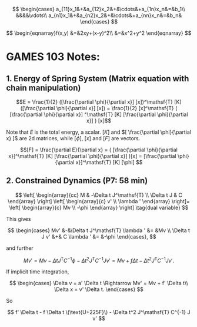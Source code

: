 $$
\begin{cases} 
		a_{11}x_1&+&a_{12}x_2&+&\cdots&+a_{1n}x_n&=&b_1\\
		&&&&\vdots\\
		a_{n1}x_1&+&a_{n2}x_2&+&\cdots&+a_{nn}x_n&=&b_n&			
\end{cases}
$$

$$
\begin{eqnarray}f(x,y)
		&=&2xy+(x-y)^2\\
		&=&x^2+y^2
\end{eqnarray}
$$

# GAMES 103 Notes:

## 1. Energy of Spring System (Matrix equation with chain manipulation)

$$E = \frac{1}{2} ([\frac{\partial \phi}{\partial x}] [x])^\mathsf{T} [K] ([\frac{\partial \phi}{\partial x}] [x]) = \frac{1}{2} [x]^\mathsf{T} ( [\frac{\partial \phi}{\partial x}] ^\mathsf{T} [K] [\frac{\partial \phi}{\partial x}] ) [x]$$

Note that $E$ is the total energy, a scalar. $[K]$ and $[ \frac{\partial \phi}{\partial x} ]$ are 2d matrices, while $[\phi]$, $[x]$ and $[F]$ are vectors.

$$[F] = \frac{\partial E}{\partial x} = ( [\frac{\partial \phi}{\partial x}]^\mathsf{T} [K] [\frac{\partial \phi}{\partial x}] )[x] = [\frac{\partial \phi}{\partial x}]^\mathsf{T} [K] [\phi] $$

## 2. Constrained Dynamics (P7: 58 min)

$$ 
\left[
    \begin{array}{cc}
      M & -\Delta t J^\mathsf{T}  \\
      \Delta t J & C 
    \end{array}
\right] 
\left[
    \begin{array}{c}
      v' \\
      \lambda '
    \end{array}
\right]=
\left[
    \begin{array}{c}
      Mv \\
      -\phi 
    \end{array}
\right]
\tag{dual variable}
$$

This gives 

$$
\begin{cases} 
		Mv' &-&\Delta t J^\mathsf{T} \lambda ' &= &Mv \\ 
		\Delta t J v' &+& C \lambda ' &= &-\phi
\end{cases},
$$

and further

$$
Mv' = Mv - \Delta t J^\mathsf{T} C^{-1} \phi - \Delta t^2 J^\mathsf{T} C^{-1} J v' = Mv + f \Delta t  - \Delta t^2 J^\mathsf{T} C^{-1} J v'.
$$ 

If implicit time integration,

$$
\begin{cases} 
		\Delta v = a' \Delta t \Rightarrow  Mv' = Mv + f' \Delta t\\ 
		\Delta x = v' \Delta t.
\end{cases}
$$

So

$$
f' \Delta t - f \Delta t  \(\text{U+225F}\)  - \Delta t^2 J^\mathsf{T} C^{-1} J v'
$$




